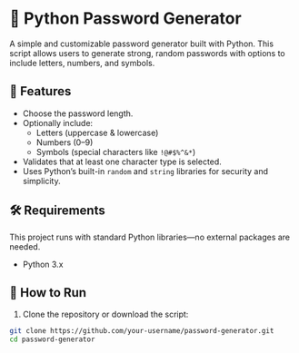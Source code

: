 # 🔐 Python Password Generator

A simple and customizable password generator built with Python. This script allows users to generate strong, random passwords with options to include letters, numbers, and symbols.

## 🚀 Features

- Choose the password length.
- Optionally include:
  - Letters (uppercase & lowercase)
  - Numbers (0–9)
  - Symbols (special characters like `!@#$%^&*`)
- Validates that at least one character type is selected.
- Uses Python’s built-in `random` and `string` libraries for security and simplicity.

## 🛠️ Requirements

This project runs with standard Python libraries—no external packages are needed.

- Python 3.x

## 📁 How to Run

1. Clone the repository or download the script:

```bash
git clone https://github.com/your-username/password-generator.git
cd password-generator
